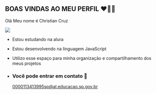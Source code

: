 ## BOAS VINDAS AO MEU PERFIL ❤️👨‍🎓

Olá Meu nome é Christian Cruz 

![](https://media1.tenor.com/m/jXh0FyPqRgoAAAAC/kobe-wave.gif)

- Estou estudando na alura
- Estou desenvolvendo na linguagem JavaScript
- Utilizo esse espaço para minha organização e compartilhamento dos meus projetos

- ### Você pode entrar em contato 📧

  0000113413995sp@al.educacao.sp.gov.br

